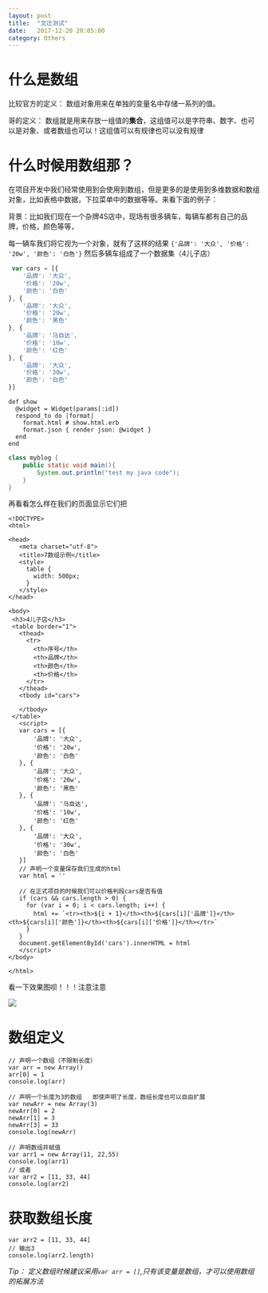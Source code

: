 ```yaml
---
layout: post
title:  "文迁测试"
date:   2017-12-20 20:05:00
category: Others
---
```


# 什么是数组

比较官方的定义： 数组对象用来在单独的变量名中存储一系列的值。

哥的定义： 数组就是用来存放一组值的**集合**，这组值可以是字符串、数字、也可以是对象、或者数组也可以！这组值可以有规律也可以没有规律

# 什么时候用数组那？

在项目开发中我们经常使用到会使用到数组，但是更多的是使用到多维数据和数组对象，比如表格中数据，下拉菜单中的数据等等。来看下面的例子：

 背景：比如我们现在一个杂牌4S店中，现场有很多辆车，每辆车都有自己的品牌，价格，颜色等等，
 
 每一辆车我们将它视为一个对象，就有了这样的结果
 `{'品牌': '大众', '价格': '20w', '颜色': '白色'}`
 然后多辆车组成了一个数据集（4儿子店）

```js
 var cars = [{
    '品牌': '大众',
    '价格': '20w',
    '颜色': '白色'
}, {
    '品牌': '大众',
    '价格': '20w',
    '颜色': '黑色'
}, {
    '品牌': '马自达',
    '价格': '10w',
    '颜色': '红色'
}, {
    '品牌': '大众',
    '价格': '30w',
    '颜色': '白色'
}]
```

```
def show
  @widget = Widget(params[:id])
  respond_to do |format|
    format.html # show.html.erb
    format.json { render json: @widget }
  end
end
```

```java
class myblog {
    public static void main(){
        System.out.println("test my java code");
    }
}
```

 再看看怎么样在我们的页面显示它们把
 ~~~
 <!DOCTYPE>
<html>

<head>
    <meta charset="utf-8">
    <title>7数组示例</title>
    <style>
      table {
        width: 500px;
      }
    </style>
</head>

<body>
  <h3>4儿子店</h3>
  <table border="1">
    <thead>
      <tr>
        <th>序号</th>
        <th>品牌</th>
        <th>颜色</th>
        <th>价格</th>
      </tr>
    </thead>
    <tbody id="cars">
      
    </tbody>
  </table>
    <script>
    var cars = [{
        '品牌': '大众',
        '价格': '20w',
        '颜色': '白色'
    }, {
        '品牌': '大众',
        '价格': '20w',
        '颜色': '黑色'
    }, {
        '品牌': '马自达',
        '价格': '10w',
        '颜色': '红色'
    }, {
        '品牌': '大众',
        '价格': '30w',
        '颜色': '白色'
    }]
    // 声明一个变量保存我们生成的html
    var html = ''

    // 在正式项目的时候我们可以价格判段cars是否有值
    if (cars && cars.length > 0) {
      for (var i = 0; i < cars.length; i++) {
        html += `<tr><th>${i + 1}</th><th>${cars[i]['品牌']}</th><th>${cars[i]['颜色']}</th><th>${cars[i]['价格']}</th></tr>`
      }
    }
    document.getElementById('cars').innerHTML = html
    </script>
</body>

</html>
 ~~~
看一下效果图呗！！！注意注意

![](images/数组示例.png)
# 数组定义

~~~
// 声明一个数组（不限制长度）
var arr = new Array()
arr[0] = 1
console.log(arr)

// 声明一个长度为3的数组   即使声明了长度，数组长度也可以自由扩展
var newArr = new Array(3)
newArr[0] = 2
newArr[1] = 3
newArr[3] = 33
console.log(newArr)

// 声明数组并赋值
var arr1 = new Array(11, 22,55)
console.log(arr1)
// 或者
var arr2 = [11, 33, 44]
console.log(arr2)
~~~

# 获取数组长度
~~~
var arr2 = [11, 33, 44]
// 输出3
console.log(arr2.length)
~~~
*Tip： 定义数组时候建议采用`var arr = []`,只有该变量是数组，才可以使用数组的拓展方法*